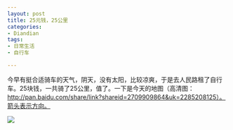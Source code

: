 ```yaml
---
layout: post
title: 25元钱，25公里
categories:
- Diandian
tags:
- 日常生活
- 自行车

---
```

<p>今早有挺合适骑车的天气，阴天，没有太阳，比较凉爽，于是去人民路租了自行车。25块钱，一共骑了25公里，值了。一下是今天的地图（高清图：<a target="_blank" href="http://pan.baidu.com/share/link?shareid=2709909864&amp;uk=2285208125"></a><a href="http://pan.baidu.com/share/link?shareid=2709909864&amp;amp;uk=2285208125）。箭头表示方向。">http://pan.baidu.com/share/link?shareid=2709909864&amp;uk=2285208125）。箭头表示方向。</a></p>
<p><img src="http://m1.img.srcdd.com/farm4/d/2013/0723/22/D94780E9D9A93FB102DA56492C29B0A0_B500_900_500_440.PNG" /><br /> </p>